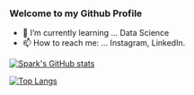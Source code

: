 ### Welcome to my Github Profile 

<!--
**therealspark9/therealspark9** is a ✨ _special_ ✨ repository because its `README.md` (this file) appears on your GitHub profile.

Here are some ideas to get you started:
-->
- 🌱 I’m currently learning ... Data Science
- 📫 How to reach me: ... Instagram, LinkedIn.

[![Spark's GitHub stats](https://github-readme-stats.vercel.app/api?username=therealspark9&show_icons=true&theme=chartreuse-dark)](https://github.com/therealspark9/github-readme-stats)

[![Top Langs](https://github-readme-stats.vercel.app/api/top-langs/?username=therealspark9&layout=compact&theme=chartreuse-dark)](https://github.com/therealspark9/github-readme-stats)
